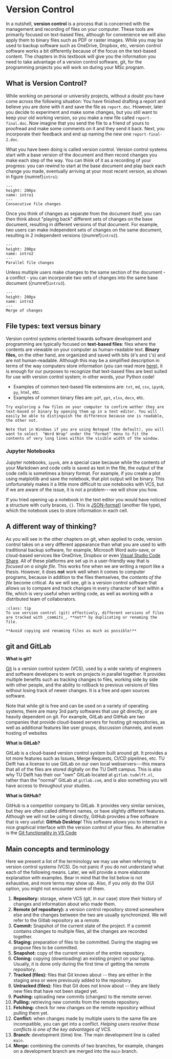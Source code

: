 # Version Control

<!-- This git tutorial was originally modified from Kiril and Riccardo's version from 2022-23. It was converted from LaTeX to md with Pandoc. Original PDF is included for reference. -->

In a nutshell, **version control** is a process that is concerned with the management and recording of files on your computer. These tools are primarily focused on text-based files, although for convenience we will also apply them to binary files such as PDF or raster images. While you may be used to backup software such as OneDrive, Dropbox, etc, version control software works a bit differently because of the focus on the text-based content. The chapters in this textbook will give you the information you need to take advantage of a version control software, git, for the programming projects you will work on during your MSc program.

<!-- authors: Kiril Vasilev, Riccardo Taormina, Robert Lanzafame, Tom van Woudenberg. -->

## What is Version Control?


While working on personal or university projects, without a doubt you have come across the following situation: You have finished drafting a report and believe you are done with it and save the file as `report.doc`. However, later you decide to experiment and make some changes, but you still want to keep your old working version, so you make a new file called `report-final.doc`. Now imagine that you send the file to a friend of yours to proofread and make some comments on it and they send it back. Next, you incorporate their feedback and end up naming the new one `report-final-2.doc`.

What you have been doing is called version control. Version control systems start with a base version of the document and then record changes you make each step of the way. You can think of it as a recording of your progress: you can rewind to start at the base document and play back each change you made, eventually arriving at your most recent version, as shown in figure {numref}`intro1`:

```{figure} https://files.mude.citg.tudelft.nl/intro1.png
---
height: 200px
name: intro1
---
Consecutive file changes
```

Once you think of changes as separate from the document itself, you can then think about "playing back" different sets of changes on the base document, resulting in different versions of that document. For example, two users can make independent sets of changes on the same document, resulting in 2 independent versions ({numref}`intro2`).

```{figure} https://files.mude.citg.tudelft.nl/intro2.png
---
height: 200px
name: intro2
---
Parallel file changes
```

Unless multiple users make changes to the same section of the document - a conflict - you can incorporate two sets of changes into the same base document ({numref}`intro3`).

```{figure} https://files.mude.citg.tudelft.nl/intro3.png
---
height: 200px
name: intro3
---
Merge of changes
```

## File types: text versus binary

Version control systems oriented towards software development and programming are typically focused on **text-based files**: files where the contents are viewable on your computer as human-readable text. **Binary files,** on the other hand, are organized and saved with bits (`0`'s and `1`'s) and are not human-readable. Although this may be a simplified description in terms of the way computers store information (you can read more [here](https://en.wikipedia.org/wiki/Binary_file)), it is enough for our purposes to recognize that text-based files are best suited for use with version control system; in other words, your Python code!

* Examples of common text-based file extensions are: `txt`, `md`, `csv`, `ipynb`, `py`, `html`, etc.
* Examples of common binary files are: `pdf`, `ppt`, `xlsx`, `docx`, etc.

```{admonition} Try it!
Try exploring a few files on your computer to confirm wether they are text-based or binary by opening them up in a text editor. You will easily be able to distinguish the difference because one is readable, the other not.

Note that in Windows if you are using Notepad (the default), you will want to select  "Word Wrap" under the "Format" menu to fit the contents of very long lines within the visible width of the window.
```

### Jupyter Notebooks

Jupyter notebooks, `ipynb`, are a special case because while the contents of your Markdown and code cells is saved as text in the file, the output of the code cells is sometimes a binary format. For example, if you create a plot using matplotlib and save the notebook, that plot output will be binary. This unfortunately makes it a little more difficult to use notebooks with VCS, but if we are aware of the issue, it is not a problem---we will show you how.

If you tried opening up a notebook in the text editor you would have noticed a structure with curly braces, `{}`. This is [JSON-format](https://en.wikipedia.org/wiki/JSON)] (another file type), which the notebook uses to store information in each cell.


## A different way of thinking?

As you will see in the other chapters on git, when applied to code, version control takes on a very different appearance than what you are used to with traditional backup software, for example, Microsoft Word auto-save, or cloud-based services like OneDrive, Dropbox or even [Visual Studio Code Share](../install/ide/vsc.md). All of these platforms are set up in a user-friendly way that is _focused on a single file._ This works fine when we are writing a report like a thesis. However, it does **not** work well when it comes to computer programs, because in addition to the files themselves, the _contents of the file_ become critical. As we will see, git is a version control software that allows us to compare and track changes in every character of text within a file, which is very useful when writing code, as well as working with a distributed team of collaborators.

`````{admonition} Tip
:class: tip
To use version control (git) effectively, different versions of files are tracked with _commits_, **not** by duplicating or renaming the file.

**Avoid copying and renaming files as much as possible!**
`````

## git and GitLab

**What is git?**

[Git](https://git-scm.com/) is a version control system (VCS), used by a wide variety of engineers and software developers to work on projects in parallel together. It provides multiple benefits such as tracking changes to files, working side by side with other people, and the ability to rollback to previous versions of files without losing track of newer changes. It is a free and open sources software.

Note that while git is free and can be used on a variety of operating systems, there are many 3rd party softwares that _use_ git directly, or are heavily dependent on git. For example, GitLab and GitHub are two companies that provide cloud-based servers for hosting git repositories, as well as additional features like user groups, discussion channels, and even hosting of websites

**What is GitLab?**

GitLab is a cloud-based version control system built around git. It provides a lot more features such as Issues, Merge Requests, CI/CD pipelines, etc. TU Delft has a license to use GitLab on our own local webservers---this means that all of the files are stored digitally on the TU Delft campus. This is also why TU Delft has their our "own" GitLab located at `gitlab.tudelft.nl`, rather than the "normal" GitLab at `gitlab.com`, and is also something you will have access to throughout your studies.

**What is GitHub?**

GitHub is a competitor company to GitLab. It provides very similar services, but they are often called different names, or have slightly different features. Although we will not be using it directly, GitHub provides a free software that is very useful: **GitHub Desktop**! This software allows you to interact in a nice graphical interface with the version control of your files. An alternative is the [Git functionality in VS Code](../workflows/git/intro.md)


## Main concepts and terminology

Here we present a list of the terminology we may use when referring to version control systems (VCS). Do not panic if you do not understand what each of the following means. Later, we will provide a more elaborate explanation with examples. Bear in mind that the list below is not exhaustive, and more terms may show up. Also, if you only do the GUI option, you might not encounter some of them.

1. **Repository:** storage, where VCS (git, in our case) store their history of changes and information about who made them.
1. **Remote (of repository):** a version control repository stored somewhere else and the changes between the two are usually synchronized. We will refer to the Gitlab repository as a *remote*.
1. **Commit:** Snapshot of the current state of the project. If a commit contains changes to multiple files, all the changes are recorded together.
1. **Staging:** preparation of files to be committed. During the staging we propose files to be committed.
2. **Snapshot:** copy of the current version of the entire repository.
3. **Cloning:** copying (downloading) an existing project on your laptop. Usually, it is done only during the first time of getting the remote repository.
4. **Tracked (files):** files that Git knows about -- they are either in the staging area or were previously added to the repository.
5. **Untracked (files):** files that Git does not know about -- they are likely new files that have not been staged yet.
6. **Pushing:** uploading new commits (changes) to the remote server.
7. **Pulling:** retrieving new commits from the remote repository.
8. **Fetching:** check for new changes on the remote repository without pulling them yet.
9. **Conflict:** when changes made by multiple users to the same file are incompatible, you can get into a conflict. _Helping users resolve those conflicts is one of the key advantages of VCS._
10. **Branch:** development (time) line. The main development line is called `main`.
11. **Merge:** combining the commits of two branches, for example, changes on a development branch are merged into the `main` branch.
